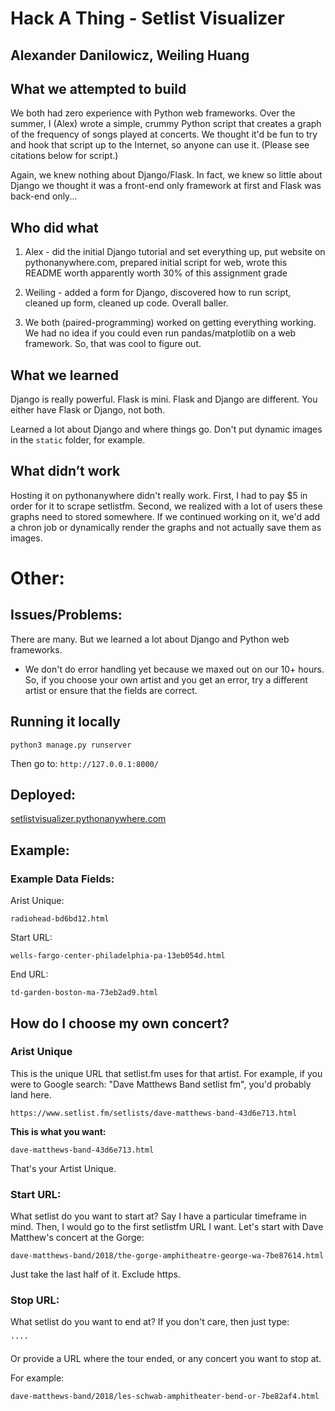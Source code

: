 # Hack A Thing - Setlist Visualizer

## Alexander Danilowicz, Weiling Huang

## What we attempted to build

We both had zero experience with Python web frameworks. Over the summer, I (Alex) wrote a simple, crummy Python script that creates a graph of the frequency of songs played at concerts. We thought it'd be fun to try and hook that script up to the Internet, so anyone can use it. (Please see citations below for script.)

Again, we knew nothing about Django/Flask. In fact, we knew so little about Django we thought it was a front-end only framework at first and Flask was back-end only... 


## Who did what

1. Alex - did the initial Django tutorial and set everything up, put website on pythonanywhere.com, prepared initial script for web, wrote this README worth apparently worth 30% of this assignment grade

1. Weiling - added a form for Django, discovered how to run script, cleaned up form, cleaned up code. Overall baller.

1. We both (paired-programming) worked on getting everything working. We had no idea if you could even run pandas/matplotlib on a web framework. So, that was cool to figure out.

## What we  learned

Django is really powerful. Flask is mini. Flask and Django are different. You either have Flask or Django, not both.

Learned a lot about Django and where things go. Don't put dynamic images in the `static` folder, for example.

## What didn’t work

Hosting it on pythonanywhere didn't really work. First, I had to pay $5 in order for it to scrape setlistfm. Second, we realized with a lot of users these graphs need to stored somewhere. If we continued working on it, we'd add a chron job or dynamically render the graphs and not actually save them as images.

# Other:

## Issues/Problems:

There are many. But we learned a lot about Django and Python web frameworks.

- We don't do error handling yet because we maxed out on our 10+ hours. So, if you choose your own artist and you get an error, try a different artist or ensure that the fields are correct.

## Running it locally

```python3 manage.py runserver```

Then go to: `http://127.0.0.1:8000/`

## Deployed:

[setlistvisualizer.pythonanywhere.com](http://setlistvisualizer.pythonanywhere.com)

## Example:

### Example Data Fields:

Arist Unique: 

`radiohead-bd6bd12.html`

Start URL:

`wells-fargo-center-philadelphia-pa-13eb054d.html`

End URL: 

`td-garden-boston-ma-73eb2ad9.html`


## How do I choose my own concert?

### Arist Unique

This is the unique URL that setlist.fm uses for that artist. For example, if you were to Google search: "Dave Matthews Band setlist fm", you'd probably land here.

```
https://www.setlist.fm/setlists/dave-matthews-band-43d6e713.html
```
**This is what you want:**

```
dave-matthews-band-43d6e713.html
```

That's your Artist Unique.

### Start URL:

What setlist do you want to start at? Say I have a particular timeframe in mind. Then, I would go to the first setlistfm URL I want. Let's start with Dave Matthew's concert at the Gorge:

```
dave-matthews-band/2018/the-gorge-amphitheatre-george-wa-7be87614.html
```

Just take the last half of it. Exclude https.

### Stop URL:

What setlist do you want to end at? If you don't care, then just type:

```
''''
```

Or provide a URL where the tour ended, or any concert you want to stop at.

For example:

```
dave-matthews-band/2018/les-schwab-amphitheater-bend-or-7be82af4.html
```